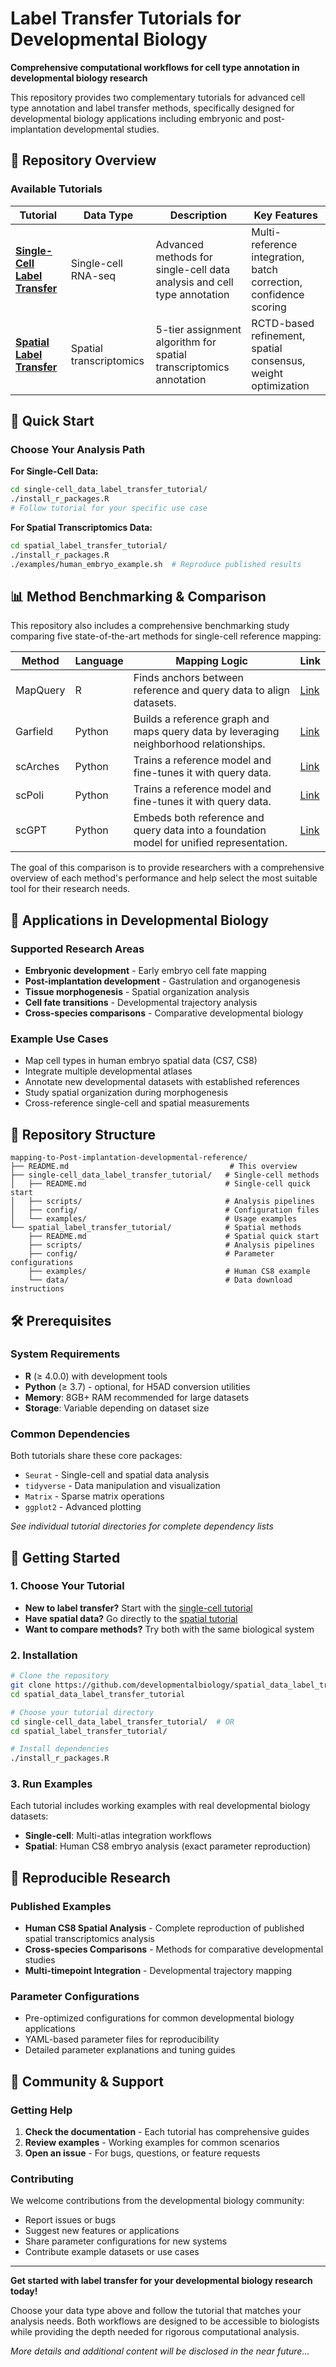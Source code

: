 # Label Transfer Tutorials for Developmental Biology

**Comprehensive computational workflows for cell type annotation in developmental biology research**

This repository provides two complementary tutorials for advanced cell type annotation and label transfer methods, specifically designed for developmental biology applications including embryonic and post-implantation developmental studies.

## 🧬 Repository Overview

### Available Tutorials

| Tutorial | Data Type | Description | Key Features |
|----------|-----------|-------------|--------------|
| [**Single-Cell Label Transfer**](single-cell_data_label_transfer_tutorial/) | Single-cell RNA-seq | Advanced methods for single-cell data analysis and cell type annotation | Multi-reference integration, batch correction, confidence scoring |
| [**Spatial Label Transfer**](spatial_label_transfer_tutorial/) | Spatial transcriptomics | 5-tier assignment algorithm for spatial transcriptomics annotation | RCTD-based refinement, spatial consensus, weight optimization |

## 🚀 Quick Start

### Choose Your Analysis Path

**For Single-Cell Data:**
```bash
cd single-cell_data_label_transfer_tutorial/
./install_r_packages.R
# Follow tutorial for your specific use case
```

**For Spatial Transcriptomics Data:**
```bash
cd spatial_label_transfer_tutorial/
./install_r_packages.R
./examples/human_embryo_example.sh  # Reproduce published results
```

## 📊 Method Benchmarking & Comparison

This repository also includes a comprehensive benchmarking study comparing five state-of-the-art methods for single-cell reference mapping:

| Method    | Language | Mapping Logic                                                                                     | Link                                                                                                   |
|-----------|----------|---------------------------------------------------------------------------------------------------|--------------------------------------------------------------------------------------------------------|
| MapQuery  | R        | Finds anchors between reference and query data to align datasets.                                | [Link](https://satijalab.org/seurat/articles/integration_mapping)                                     |
| Garfield  | Python   | Builds a reference graph and maps query data by leveraging neighborhood relationships.           | [Link](https://garfield-bio.readthedocs.io/en/latest/?badge=latest)                                   |
| scArches  | Python   | Trains a reference model and fine-tunes it with query data.                                      | [Link](https://docs.scarches.org/en/latest/scanvi_surgery_pipeline.html)                              |
| scPoli    | Python   | Trains a reference model and fine-tunes it with query data.                                      | [Link](https://docs.scarches.org/en/latest/scpoli_surgery_pipeline.html)                              |
| scGPT     | Python   | Embeds both reference and query data into a foundation model for unified representation.          | [Link](https://github.com/bowang-lab/scGPT/blob/main/tutorials/Tutorial_Reference_Mapping.ipynb)      |

The goal of this comparison is to provide researchers with a comprehensive overview of each method's performance and help select the most suitable tool for their research needs.

## 🔬 Applications in Developmental Biology

### Supported Research Areas
- **Embryonic development** - Early embryo cell fate mapping
- **Post-implantation development** - Gastrulation and organogenesis
- **Tissue morphogenesis** - Spatial organization analysis  
- **Cell fate transitions** - Developmental trajectory analysis
- **Cross-species comparisons** - Comparative developmental biology

### Example Use Cases
- Map cell types in human embryo spatial data (CS7, CS8)
- Integrate multiple developmental atlases
- Annotate new developmental datasets with established references
- Study spatial organization during morphogenesis
- Cross-reference single-cell and spatial measurements

## 📁 Repository Structure

```
mapping-to-Post-implantation-developmental-reference/
├── README.md                                    # This overview
├── single-cell_data_label_transfer_tutorial/   # Single-cell methods
│   ├── README.md                               # Single-cell quick start
│   ├── scripts/                                # Analysis pipelines
│   ├── config/                                 # Configuration files
│   └── examples/                               # Usage examples
└── spatial_label_transfer_tutorial/            # Spatial methods  
    ├── README.md                               # Spatial quick start
    ├── scripts/                                # Analysis pipelines
    ├── config/                                 # Parameter configurations
    ├── examples/                               # Human CS8 example
    └── data/                                   # Data download instructions
```

## 🛠️ Prerequisites

### System Requirements
- **R** (≥ 4.0.0) with development tools
- **Python** (≥ 3.7) - optional, for H5AD conversion utilities
- **Memory**: 8GB+ RAM recommended for large datasets
- **Storage**: Variable depending on dataset size

### Common Dependencies
Both tutorials share these core packages:
- `Seurat` - Single-cell and spatial data analysis
- `tidyverse` - Data manipulation and visualization  
- `Matrix` - Sparse matrix operations
- `ggplot2` - Advanced plotting

*See individual tutorial directories for complete dependency lists*

## 📖 Getting Started

### 1. Choose Your Tutorial
- **New to label transfer?** Start with the [single-cell tutorial](single-cell_data_label_transfer_tutorial/)
- **Have spatial data?** Go directly to the [spatial tutorial](spatial_label_transfer_tutorial/)
- **Want to compare methods?** Try both with the same biological system

### 2. Installation
```bash
# Clone the repository
git clone https://github.com/developmentalbiology/spatial_data_label_transfer_tutorial.git
cd spatial_data_label_transfer_tutorial

# Choose your tutorial directory
cd single-cell_data_label_transfer_tutorial/  # OR
cd spatial_label_transfer_tutorial/

# Install dependencies
./install_r_packages.R
```

### 3. Run Examples
Each tutorial includes working examples with real developmental biology datasets:
- **Single-cell**: Multi-atlas integration workflows
- **Spatial**: Human CS8 embryo analysis (exact parameter reproduction)

## 🎯 Reproducible Research

### Published Examples
- **Human CS8 Spatial Analysis** - Complete reproduction of published spatial transcriptomics analysis
- **Cross-species Comparisons** - Methods for comparative developmental studies  
- **Multi-timepoint Integration** - Developmental trajectory mapping

### Parameter Configurations
- Pre-optimized configurations for common developmental biology applications
- YAML-based parameter files for reproducibility
- Detailed parameter explanations and tuning guides

## 🤝 Community & Support

### Getting Help
1. **Check the documentation** - Each tutorial has comprehensive guides
2. **Review examples** - Working examples for common scenarios
3. **Open an issue** - For bugs, questions, or feature requests

### Contributing
We welcome contributions from the developmental biology community:
- Report issues or bugs
- Suggest new features or applications
- Share parameter configurations for new systems
- Contribute example datasets or use cases

---

**Get started with label transfer for your developmental biology research today!** 

Choose your data type above and follow the tutorial that matches your analysis needs. Both workflows are designed to be accessible to biologists while providing the depth needed for rigorous computational analysis.

*More details and additional content will be disclosed in the near future...*
